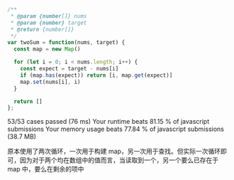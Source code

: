 ```js
/**
 * @param {number[]} nums
 * @param {number} target
 * @return {number[]}
 */
var twoSum = function(nums, target) {
  const map = new Map()

  for (let i = 0; i < nums.length; i++) {
    const expect = target - nums[i]
    if (map.has(expect)) return [i, map.get(expect)]
    map.set(nums[i], i)
  }

  return []
};
```

53/53 cases passed (76 ms)
Your runtime beats 81.15 % of javascript submissions
Your memory usage beats 77.84 % of javascript submissions (38.7 MB)

原本使用了两次循环，一次用于构建 map，另一次用于查找。但实际一次循环即可，因为对于两个均在数组中的值而言，当读取到一个，另一个要么已存在于 map 中，要么在剩余的项中